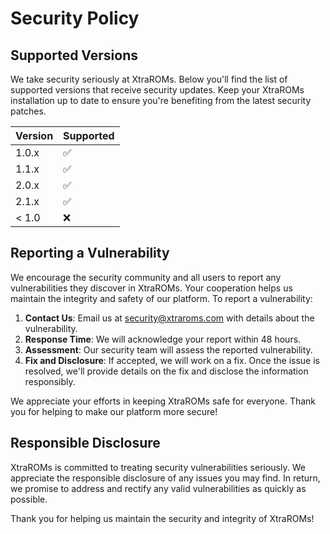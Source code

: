 # Security Policy

## Supported Versions

We take security seriously at XtraROMs. Below you'll find the list of supported versions that receive security updates. Keep your XtraROMs installation up to date to ensure you're benefiting from the latest security patches.

| Version | Supported          |
| ------- | ------------------ |
| 1.0.x   | :white_check_mark: |
| 1.1.x   | :white_check_mark: |
| 2.0.x   | :white_check_mark: |
| 2.1.x   | :white_check_mark: |
| < 1.0   | :x:                |

## Reporting a Vulnerability

We encourage the security community and all users to report any vulnerabilities they discover in XtraROMs. Your cooperation helps us maintain the integrity and safety of our platform. To report a vulnerability:

1. **Contact Us**: Email us at security@xtraroms.com with details about the vulnerability.
2. **Response Time**: We will acknowledge your report within 48 hours.
3. **Assessment**: Our security team will assess the reported vulnerability.
4. **Fix and Disclosure**: If accepted, we will work on a fix. Once the issue is resolved, we'll provide details on the fix and disclose the information responsibly.

We appreciate your efforts in keeping XtraROMs safe for everyone. Thank you for helping to make our platform more secure!

## Responsible Disclosure

XtraROMs is committed to treating security vulnerabilities seriously. We appreciate the responsible disclosure of any issues you may find. In return, we promise to address and rectify any valid vulnerabilities as quickly as possible.

Thank you for helping us maintain the security and integrity of XtraROMs!
